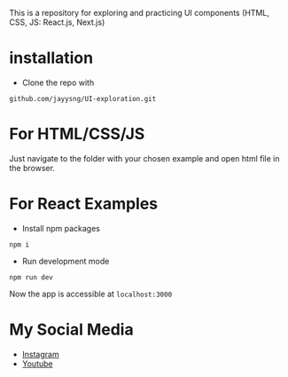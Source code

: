 This is a repository for exploring and practicing UI components (HTML, CSS, JS: React.js, Next.js)

# installation

* Clone the repo with
```
github.com/jayysng/UI-exploration.git

```

# For HTML/CSS/JS

Just navigate to the folder with your chosen example and open html file in the browser.

# For React Examples

* Install npm packages
```
npm i 
```
* Run development mode
```
npm run dev
```
Now the app is accessible at ```localhost:3000```


# My Social Media

* [Instagram](https://www.instagram.com/jayysng/)
* [Youtube](https://www.youtube.com/@jayysng)
